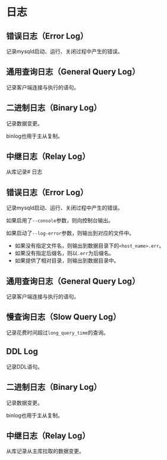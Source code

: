 # 日志

## 错误日志（Error Log）
记录mysqld启动、运行、关闭过程中产生的错误。

## 通用查询日志（General Query Log）
记录客户端连接与执行的语句。

## 二进制日志（Binary Log）
记录数据变更。

binlog也用于主从复制。

## 中继日志（Relay Log）
从库记录# 日志

## 错误日志（Error Log）
记录mysqld启动、运行、关闭过程中产生的错误。

如果启用了`--console`参数，则向控制台输出。

如果启动了`--log-error`参数，则输出到对应的文件中。
- 如果没有指定文件名，则输出到数据目录下的`<host_name>.err`。
- 如果没有指定后缀名，则以`.err`为后缀名。
- 如果提供了相对目录，则输出到数据目录中。

## 通用查询日志（General Query Log）
记录客户端连接与执行的语句。

## 慢查询日志（Slow Query Log）
记录花费时间超过`long_query_time`的查询。

## DDL Log
记录DDL语句。

## 二进制日志（Binary Log）
记录数据变更。

binlog也用于主从复制。

## 中继日志（Relay Log）
从库记录从主库拉取的数据变更。
